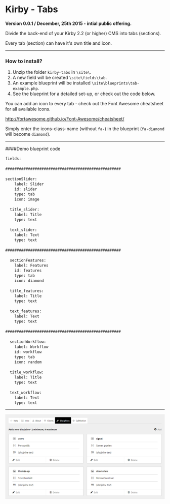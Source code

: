 # Kirby - Tabs

**Version 0.0.1 / December, 25th 2015 - intial public offering.**

Divide the back-end of your Kirby 2.2 (or higher) CMS into tabs (sections).

Every tab (section) can have it's own title and icon.

****

### How to install?

1. Unzip the folder ```kirby-tabs``` in ```\site\```.
2. A new field will be created ```\site\fields\tab```.
3. An example blueprint will be installed ```\site\blueprints\tab-example.php```.
4. See the blueprint for a detailed set-up, or check out the code below.

You can add an icon to every tab - check out the Font Awesome cheatsheet for all available icons.

http://fortawesome.github.io/Font-Awesome/cheatsheet/

Simply enter the icons-class-name (without ```fa-```) in the blueprint (```fa-diamond``` will become ```diamond```).

***

####Demo blueprint code

```
fields:

###################################################

sectionSlider:
    label: Slider
    id: slider
    type: tab
    icon: image

  title_slider:
    label: Title
    type: text

  text_slider:
    label: Text
    type: text

###################################################

  sectionFeatures:
    label: Features
    id: features
    type: tab
    icon: diamond

  title_features:
    label: Title
    type: text

  text_features:
    label: Text
    type: text

###################################################    

  sectionWorkflow:
    label: Workflow
    id: workflow
    type: tab
    icon: random

  title_workflow:
    label: Title
    type: text

  text_workflow:
    label: Text
    type: text
```

****

![Kirby - Tabs, overview](kirby-tabs.png "Kirby - Tabs")
